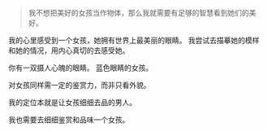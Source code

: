 > 我不想把美好的女孩当作物体，那么我就需要有足够的智慧看到她们的美好。

我的心里感受到一个女孩，她拥有世界上最美丽的眼睛。
我尝试去描摹她的模样和她的情况，用内心真切的去感受她。

你有一双摄人心魄的眼睛。
蓝色眼睛的女孩。

对女孩同样需一定的鉴赏力，而非只看外貌。

我的定位本就是让女孩细细去品的男人。

我也需要去细细鉴赏和品味一个女孩。




